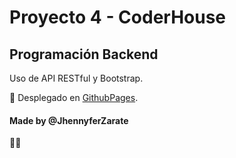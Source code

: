 # Proyecto 4 - CoderHouse
## Programación Backend

Uso de API RESTful y Bootstrap.

🤩 Desplegado en [GithubPages].

#### Made by @JhennyferZarate
🌻💛

[GithubPages]: https://jhennyferzarate.github.io/entrega4-BD/public/
[aquí]: https://github.com/JhennyferZarate/entrega4-BD